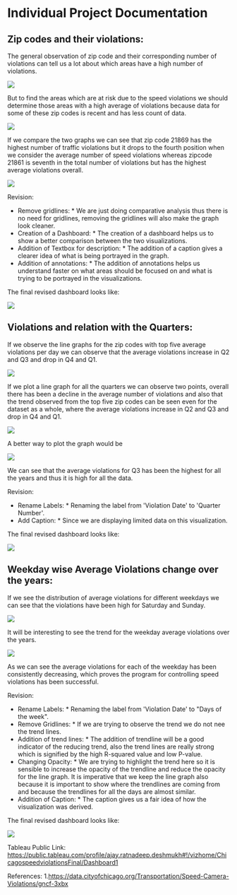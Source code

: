 # Individual Project Documentation


## Zip codes and their violations:
The general observation of zip code and their corresponding number of violations can tell us a lot about which areas have a high number of violations.

![](Images/Screenshot(85).png)

But to find the areas which are at risk due to the speed violations we should determine those areas with a high average of violations because data for some of these zip codes is recent and has less count of data.

![](Images/Screenshot(88).png)

If we compare the two graphs we can see that zip code 21869 has the highest number of traffic violations but it drops to the fourth position when we consider the average number of speed violations whereas zipcode 21861 is seventh in the total number of violations but has the highest average violations overall. 

![](Images/abc.jpg)

Revision:
* Remove gridlines: * We are just doing comparative analysis thus there is no need for gridlines, removing the gridlines will also make the graph look cleaner.
* Creation of a Dashboard: * The creation of a dashboard helps us to show a better comparison between the two visualizations.
* Addition of Textbox for description: * The addition of a caption gives a clearer idea of what is being portrayed in the graph. 
* Addition of annotations: * The addition of annotations helps us understand faster on what areas should be focused on and what is trying to be portrayed in the visualizations.

The final revised dashboard looks like:

![](Images/Screenshot(102).png)


## Violations and relation with the Quarters:
If we observe the line graphs for the zip codes with top five average violations per day we can observe that the average violations increase in Q2 and Q3 and drop in Q4 and Q1.

![](Images/Screenshot(93).png)

If we plot a line graph for all the quarters we can observe two points, overall there has been a decline in the average number of violations and also that the trend observed from the top five zip codes can be seen even for the dataset as a whole, where the average violations increase in Q2 and Q3 and drop in Q4 and Q1.

![](Images/Screenshot(94).png)

A better way to plot the graph would be

![](Images/Screenshot(90).png) 

We can see that the average violations for Q3 has been the highest for all the years and thus it is high for all the data.

Revision: 
* Rename Labels: * Renaming the label from 'Violation Date' to 'Quarter Number'.
* Add Caption: * Since we are displaying limited data on this visualization.

The final revised dashboard looks like:

![](Images/Screenshot(102).png)


## Weekday wise Average Violations change over the years:

If we see the distribution of average violations for different weekdays we can see that the violations have been high for Saturday and Sunday.

![](Images/Screenshot(99).png) 

It will be interesting to see the trend for the weekday average violations over the years.

![](Images/Screenshot(98).png) 

As we can see the average violations for each of the weekday has been consistently decreasing, which proves the program for controlling speed violations has been successful.

Revision: 
* Rename Labels: * Renaming the label from 'Violation Date' to "Days of the week". 
* Remove Gridlines: * If we are trying to observe the trend we do not nee the trend lines.
* Addition of trend lines: * The addition of trendline will be a good indicator of the reducing trend, also the trend lines are really strong which is signified by the high R-squared value and low P-value. 
* Changing Opacity: * We are trying to highlight the trend here so it is sensible to increase the opacity of the trendline and reduce the opacity for the line graph. It is imperative that we keep the line graph also because it is important to show where the trendlines are coming from and because the trendlines for all the days are almost similar.
* Addition of Caption: * The caption gives us a fair idea of how the visualization was derived.

The final revised dashboard looks like:

![](Images/Screenshot(102).png)


Tableau Public Link:
https://public.tableau.com/profile/ajay.ratnadeep.deshmukh#!/vizhome/ChicagospeedviolationsFinal/Dashboard1

References:
1.https://data.cityofchicago.org/Transportation/Speed-Camera-Violations/gncf-3xbx
